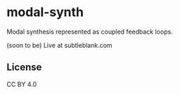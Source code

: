 # modal-synth

Modal synthesis represented as coupled feedback loops.

(soon to be) Live at subtleblank.com

## License

CC BY 4.0
